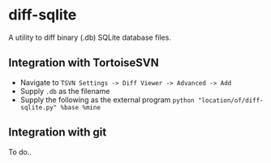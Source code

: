 # diff-sqlite
A utility to diff binary (.db) SQLite database files.

## Integration with TortoiseSVN
- Navigate to `TSVN Settings -> Diff Viewer -> Advanced -> Add`
- Supply `.db` as the filename
- Supply the following as the external program `python "location/of/diff-sqlite.py" %base %mine`

## Integration with git
To do..